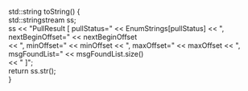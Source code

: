   std::string toString() {                                                                                                                                                                                                                                 
    std::stringstream ss;                                                                                                                                                                                                                                  
    ss << "PullResult [ pullStatus=" << EnumStrings[pullStatus] << ", nextBeginOffset=" << nextBeginOffset                                                                                                                                                 
       << ", minOffset=" << minOffset << ", maxOffset=" << maxOffset << ", msgFoundList=" << msgFoundList.size()                                                                                                                                           
       << " ]";                                                                                                                                                                                                                                            
    return ss.str();                                                                                                                                                                                                                                       
  }